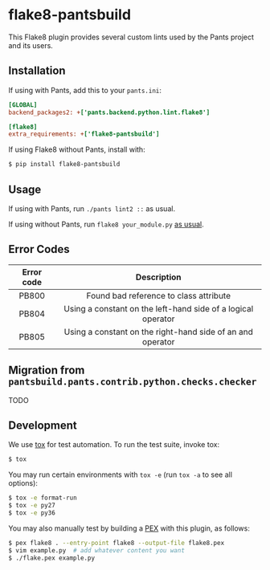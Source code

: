 # flake8-pantsbuild

This Flake8 plugin provides several custom lints used by the Pants project and its users.

## Installation

If using with Pants, add this to your `pants.ini`:

```ini
[GLOBAL]
backend_packages2: +['pants.backend.python.lint.flake8']

[flake8]
extra_requirements: +['flake8-pantsbuild']
```

If using Flake8 without Pants, install with:

```bash
$ pip install flake8-pantsbuild
```

## Usage

If using with Pants, run `./pants lint2 ::` as usual.

If using without Pants, run `flake8 your_module.py` [as usual](http://flake8.pycqa.org/en/latest/user/invocation.html).

## Error Codes

| Error code | Description                                                  |
|:----------:|:------------------------------------------------------------:|
| PB800      | Found bad reference to class attribute                       |
| PB804      | Using a constant on the left-hand side of a logical operator |
| PB805      | Using a constant on the right-hand side of an and operator   |

## Migration from `pantsbuild.pants.contrib.python.checks.checker`

TODO

## Development

We use [tox](https://testrun.org/tox/en/latest/) for test automation. To run the test suite, invoke tox:

```bash
$ tox
```

You may run certain environments with `tox -e` (run `tox -a` to see all options):

```bash
$ tox -e format-run
$ tox -e py27
$ tox -e py36
```

You may also manually test by building a [PEX](https://github.com/pantsbuild/pex) with this plugin, as follows:

```bash
$ pex flake8 . --entry-point flake8 --output-file flake8.pex
$ vim example.py  # add whatever content you want
$ ./flake.pex example.py
```

